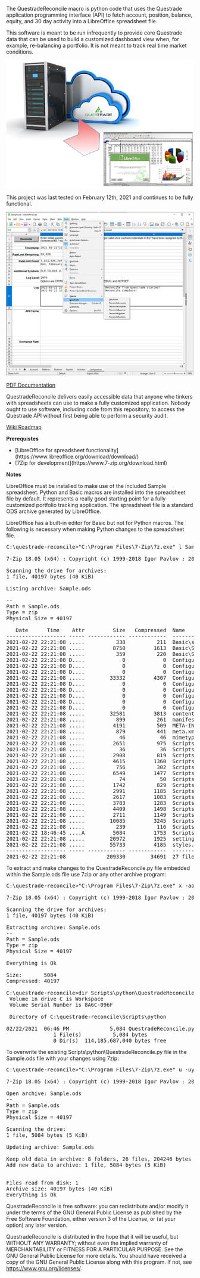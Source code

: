 The QuestradeReconcile macro is python code that uses the Questrade application programming interface (API) to fetch account, position, balance, equity, and 30 day activity into a LibreOffice spreadsheet file.

This software is meant to be run infrequently to provide core Questrade data that can be used to build a customized dashboard view when, for example, re-balancing a portfolio. It is not meant to track real time market conditions.

![Figure 1: Questrade Reconcile](Documentation/MediaPreview.png?raw=True "Figure 1: Questrade Reconcile")

This project was last tested on February 12th, 2021 and continues  to be fully functional.

![Figure 2: Run the QuestradeReconcile Python Macro](Documentation/ToolMenuMacros.png?raw=True "Figure 2: Run the QuestradeReconcile Python Macro")

[PDF Documentation](Documentation/QuestradeMacroDocumentation.pdf?raw=True)

QuestradeReconcile delivers easily accessible data that anyone who tinkers with spreadsheets can use to make a fully customized application. Nobody ought to use software, including code from this repository, to access the Questrade API without first being able to perform a security audit.

[Wiki Roadmap](https://github.com/kerouac01850/questrade-reconcile/wiki)

**Prerequistes**

<ul>
   <li>[LibreOffice for spreadsheet functionality](https://www.libreoffice.org/download/download/)</li>
   <li>[7Zip for development](https://www.7-zip.org/download.html)</li>
</ul>

**Notes**

LibreOffice must be installed to make use of the included Sample spreadsheet. Python and Basic macros are installed into the spreadsheet file by default.  It represents a really good starting point for a fully customized portfolio tracking application. The spreadsheet file is a standard ODS archive generated by LibreOffice.

LibreOffice has a built-in editor for Basic but not for Python macros. The following is necessary when making Python changes to the spreadsheet file.

<pre>
C:\questrade-reconcile>"C:\Program Files\7-Zip\7z.exe" l Sample.ods

7-Zip 18.05 (x64) : Copyright (c) 1999-2018 Igor Pavlov : 2018-04-30

Scanning the drive for archives:
1 file, 40197 bytes (40 KiB)

Listing archive: Sample.ods

--
Path = Sample.ods
Type = zip
Physical Size = 40197

   Date      Time    Attr         Size   Compressed  Name
------------------- ----- ------------ ------------  ------------------------
2021-02-22 22:21:08 .....          338          211  Basic\script-lc.xml
2021-02-22 22:21:08 .....         8750         1613  Basic\Standard\QuestradeDashboard.xml
2021-02-22 22:21:08 .....          359          220  Basic\Standard\script-lb.xml
2021-02-22 22:21:08 D....            0            0  Configurations2\accelerator
2021-02-22 22:21:08 D....            0            0  Configurations2\floater
2021-02-22 22:21:08 D....            0            0  Configurations2\images\Bitmaps
2021-02-22 22:21:08 .....        33332         4307  Configurations2\menubar\menubar.xml
2021-02-22 22:21:08 D....            0            0  Configurations2\popupmenu
2021-02-22 22:21:08 D....            0            0  Configurations2\progressbar
2021-02-22 22:21:08 D....            0            0  Configurations2\statusbar
2021-02-22 22:21:08 D....            0            0  Configurations2\toolbar
2021-02-22 22:21:08 D....            0            0  Configurations2\toolpanel
2021-02-22 22:21:08 .....        32581         3813  content.xml
2021-02-22 22:21:08 .....          899          261  manifest.rdf
2021-02-22 22:21:08 .....         4191          509  META-INF\manifest.xml
2021-02-22 22:21:08 .....          879          441  meta.xml
2021-02-22 22:21:08 .....           46           46  mimetype
2021-02-22 22:21:08 .....         2651          975  Scripts\python\pythonpath\connection\connection.py
2021-02-22 22:21:08 .....           36           36  Scripts\python\pythonpath\connection\__init__.py
2021-02-22 22:21:08 .....         2908          819  Scripts\python\pythonpath\questrade_api\auth.py
2021-02-22 22:21:08 .....         4615         1360  Scripts\python\pythonpath\questrade_api\enumerations.py
2021-02-22 22:21:08 .....          756          302  Scripts\python\pythonpath\questrade_api\questrade.cfg
2021-02-22 22:21:08 .....         6549         1477  Scripts\python\pythonpath\questrade_api\questrade.py
2021-02-22 22:21:08 .....           74           50  Scripts\python\pythonpath\questrade_api\__init__.py
2021-02-22 22:21:08 .....         1742          829  Scripts\python\pythonpath\spreadsheet\account.py
2021-02-22 22:21:08 .....         2991         1185  Scripts\python\pythonpath\spreadsheet\activity.py
2021-02-22 22:21:08 .....         2617         1083  Scripts\python\pythonpath\spreadsheet\balance.py
2021-02-22 22:21:08 .....         3783         1283  Scripts\python\pythonpath\spreadsheet\configuration.py
2021-02-22 22:21:08 .....         4409         1498  Scripts\python\pythonpath\spreadsheet\equity.py
2021-02-22 22:21:08 .....         2711         1149  Scripts\python\pythonpath\spreadsheet\position.py
2021-02-22 22:21:08 .....        10085         3245  Scripts\python\pythonpath\spreadsheet\spreadsheet.py
2021-02-22 22:21:08 .....          239          116  Scripts\python\pythonpath\spreadsheet\__init__.py
2021-02-22 18:46:45 ....A         5084         1753  Scripts\python\QuestradeReconcile.py
2021-02-22 22:21:08 .....        20972         1925  settings.xml
2021-02-22 22:21:08 .....        55733         4185  styles.xml
------------------- ----- ------------ ------------  ------------------------
2021-02-22 22:21:08             209330        34691  27 files, 8 folders
</pre>

To extract and make changes to the QuestradeReconcile.py file embedded within the Sample.ods file use 7zip or any other archive program:

<pre>
C:\questrade-reconcile>"C:\Program Files\7-Zip\7z.exe" x -aoa Sample.ods Scripts\python\QuestradeReconcile.py

7-Zip 18.05 (x64) : Copyright (c) 1999-2018 Igor Pavlov : 2018-04-30

Scanning the drive for archives:
1 file, 40197 bytes (40 KiB)

Extracting archive: Sample.ods
--
Path = Sample.ods
Type = zip
Physical Size = 40197

Everything is Ok

Size:       5084
Compressed: 40197

C:\questrade-reconcile>dir Scripts\python\QuestradeReconcile.py
 Volume in drive C is Workspace
 Volume Serial Number is 8A6C-096F

 Directory of C:\questrade-reconcile\Scripts\python

02/22/2021  06:46 PM             5,084 QuestradeReconcile.py
               1 File(s)          5,084 bytes
               0 Dir(s)  114,185,687,040 bytes free
</pre>

To overwrite the existing Scripts\python\QuestradeReconcile.py file in the Sample.ods file with your changes using 7zip:

<pre>
C:\questrade-reconcile>"C:\Program Files\7-Zip\7z.exe" u -uy2 Sample.ods Scripts\python\QuestradeReconcile.py

7-Zip 18.05 (x64) : Copyright (c) 1999-2018 Igor Pavlov : 2018-04-30

Open archive: Sample.ods
--
Path = Sample.ods
Type = zip
Physical Size = 40197

Scanning the drive:
1 file, 5084 bytes (5 KiB)

Updating archive: Sample.ods

Keep old data in archive: 8 folders, 26 files, 204246 bytes (200 KiB)
Add new data to archive: 1 file, 5084 bytes (5 KiB)


Files read from disk: 1
Archive size: 40197 bytes (40 KiB)
Everything is Ok
</pre>

QuestradeReconcile is free software: you can redistribute and/or modify it under the terms of the GNU General Public License as published by the Free Software Foundation, either version 3 of the License, or (at your option) any later version.

QuestradeReconcile is distributed in the hope that it will be useful, but WITHOUT ANY WARRANTY; without even the implied warranty of MERCHANTABILITY or FITNESS FOR A PARTICULAR PURPOSE.  See the GNU General Public License for more details. You should have received a copy of the GNU General Public License along with this program.  If not, see https://www.gnu.org/licenses/.
